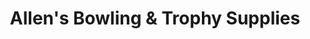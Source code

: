 ---
title: "Allen's Bowling & Trophy Supplies"
url: /riverview/allens-bowling-und-trophy-supplies/
shop: Pokal
---